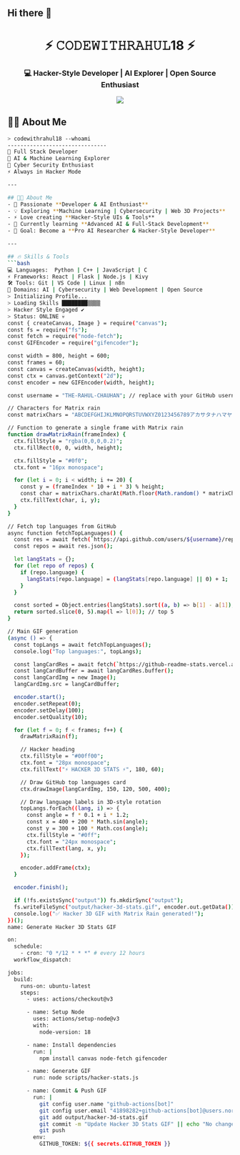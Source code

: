 ## Hi there 👋

<!--
**codewithrahul18/codewithrahul18** is a ✨ _special_ ✨ repository because its `README.md` (this file) appears on your GitHub profile.

Here are some ideas to get you started:

- 🔭 I’m currently working on ...
- 🌱 I’m currently learning ...
- 👯 I’m looking to collaborate on ...
- 🤔 I’m looking for help with ...
- 💬 Ask me about ...
- 📫 How to reach me: ...
- 😄 Pronouns: ...
- ⚡ Fun fact: ...
-->
<!-- Hacker Style GitHub Profile README -->

<h1 align="center">⚡ 𝙲𝙾𝙳𝙴𝚆𝙸𝚃𝙷𝚁𝙰𝙷𝚄𝙻18 ⚡</h1>
<h3 align="center">💻 Hacker-Style Developer | AI Explorer | Open Source Enthusiast</h3>

<p align="center">
  <img src="https://readme-typing-svg.herokuapp.com?font=Hack&size=22&duration=3000&color=00FF00&center=true&vCenter=true&width=500&lines=Welcome+to+my+Hacker+Profile;Always+Learning+%26+Building;AI+%7C+Web+%7C+Open+Source;Code+Like+a+Hacker+💀" />
</p>


## 👨‍💻 About Me
```bash
> codewithrahul18 --whoami
-------------------------------
👾 Full Stack Developer  
🧠 AI & Machine Learning Explorer  
🔐 Cyber Security Enthusiast  
⚡ Always in Hacker Mode  

---

## 👨‍💻 About Me
- 🚀 Passionate **Developer & AI Enthusiast**  
- 💡 Exploring **Machine Learning | Cybersecurity | Web 3D Projects**  
- ⚡ Love creating **Hacker-Style UIs & Tools**  
- 🌱 Currently learning **Advanced AI & Full-Stack Development**  
- 🎯 Goal: Become a **Pro AI Researcher & Hacker-Style Developer**  

---

## 🔥 Skills & Tools
```bash
💻 Languages:  Python | C++ | JavaScript | C  
⚡ Frameworks: React | Flask | Node.js | Kivy  
🛠️ Tools: Git | VS Code | Linux | n8n  
🚀 Domains: AI | Cybersecurity | Web Development | Open Source  
> Initializing Profile...
> Loading Skills ████████▒▒▒▒
> Hacker Style Engaged ✔
> Status: ONLINE 💀
const { createCanvas, Image } = require("canvas");
const fs = require("fs");
const fetch = require("node-fetch");
const GIFEncoder = require("gifencoder");

const width = 800, height = 600;
const frames = 60;
const canvas = createCanvas(width, height);
const ctx = canvas.getContext("2d");
const encoder = new GIFEncoder(width, height);

const username = "THE-RAHUL-CHAUHAN"; // replace with your GitHub username

// Characters for Matrix rain
const matrixChars = "ABCDEFGHIJKLMNOPQRSTUVWXYZ0123456789アカサタナハマヤラワガザダバパ";

// Function to generate a single frame with Matrix rain
function drawMatrixRain(frameIndex) {
  ctx.fillStyle = "rgba(0,0,0,0.2)";
  ctx.fillRect(0, 0, width, height);

  ctx.fillStyle = "#0f0";
  ctx.font = "16px monospace";

  for (let i = 0; i < width; i += 20) {
    const y = (frameIndex * 10 + i * 3) % height;
    const char = matrixChars.charAt(Math.floor(Math.random() * matrixChars.length));
    ctx.fillText(char, i, y);
  }
}

// Fetch top languages from GitHub
async function fetchTopLanguages() {
  const res = await fetch(`https://api.github.com/users/${username}/repos?per_page=100`);
  const repos = await res.json();

  let langStats = {};
  for (let repo of repos) {
    if (repo.language) {
      langStats[repo.language] = (langStats[repo.language] || 0) + 1;
    }
  }

  const sorted = Object.entries(langStats).sort((a, b) => b[1] - a[1]);
  return sorted.slice(0, 5).map(l => l[0]); // top 5
}

// Main GIF generation
(async () => {
  const topLangs = await fetchTopLanguages();
  console.log("Top languages:", topLangs);

  const langCardRes = await fetch(`https://github-readme-stats.vercel.app/api/top-langs/?username=${username}&layout=compact&theme=radical`);
  const langCardBuffer = await langCardRes.buffer();
  const langCardImg = new Image();
  langCardImg.src = langCardBuffer;

  encoder.start();
  encoder.setRepeat(0);
  encoder.setDelay(100);
  encoder.setQuality(10);

  for (let f = 0; f < frames; f++) {
    drawMatrixRain(f);

    // Hacker heading
    ctx.fillStyle = "#00ff00";
    ctx.font = "28px monospace";
    ctx.fillText("⚡ HACKER 3D STATS ⚡", 180, 60);

    // Draw GitHub top languages card
    ctx.drawImage(langCardImg, 150, 120, 500, 400);

    // Draw language labels in 3D-style rotation
    topLangs.forEach((lang, i) => {
      const angle = f * 0.1 + i * 1.2;
      const x = 400 + 200 * Math.sin(angle);
      const y = 300 + 100 * Math.cos(angle);
      ctx.fillStyle = "#0ff";
      ctx.font = "24px monospace";
      ctx.fillText(lang, x, y);
    });

    encoder.addFrame(ctx);
  }

  encoder.finish();

  if (!fs.existsSync("output")) fs.mkdirSync("output");
  fs.writeFileSync("output/hacker-3d-stats.gif", encoder.out.getData());
  console.log("✅ Hacker 3D GIF with Matrix Rain generated!");
})();
name: Generate Hacker 3D Stats GIF

on:
  schedule:
    - cron: "0 */12 * * *" # every 12 hours
  workflow_dispatch:

jobs:
  build:
    runs-on: ubuntu-latest
    steps:
      - uses: actions/checkout@v3

      - name: Setup Node
        uses: actions/setup-node@v3
        with:
          node-version: 18

      - name: Install dependencies
        run: |
          npm install canvas node-fetch gifencoder

      - name: Generate GIF
        run: node scripts/hacker-stats.js

      - name: Commit & Push GIF
        run: |
          git config user.name "github-actions[bot]"
          git config user.email "41898282+github-actions[bot]@users.noreply.github.com"
          git add output/hacker-3d-stats.gif
          git commit -m "Update Hacker 3D Stats GIF" || echo "No changes"
          git push
        env:
          GITHUB_TOKEN: ${{ secrets.GITHUB_TOKEN }}
